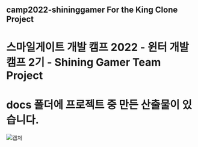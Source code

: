 
## camp2022-shininggamer For the King Clone Project
# 스마일게이트 개발 캠프 2022 - 윈터 개발 캠프 2기 - Shining Gamer Team Project
# docs 폴더에 프로젝트 중 만든 산출물이 있습니다.

![캡처](https://github.com/Cho-ga-nom/For-the-King-Clone/assets/43463560/2a111c15-6eed-490e-a97e-01debf3768f6)
